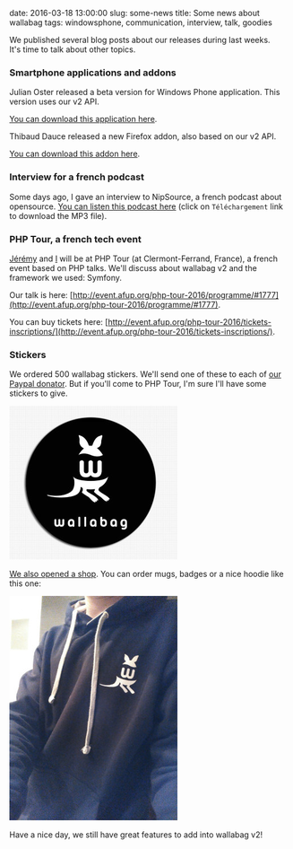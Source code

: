 date: 2016-03-18 13:00:00
slug: some-news
title: Some news about wallabag
tags: windowsphone, communication, interview, talk, goodies

We published several blog posts about our releases during last weeks.  
It's time to talk about other topics.

### Smartphone applications and addons

Julian Oster released a beta version for Windows Phone application. This version uses our v2 API.

[You can download this application here](https://www.microsoft.com/en-us/store/apps/wallabagbeta/9nblggh5x3p6).

Thibaud Dauce released a new Firefox addon, also based on our v2 API.

[You can download this addon here](https://addons.mozilla.org/en-US/firefox/addon/wallabag-v2/).

### Interview for a french podcast

Some days ago, I gave an interview to NipSource, a french podcast about opensource. [You can listen this podcast here](http://nipcast.com/nipsource-24-lextrudeur-de-chocolat/) (click on `Téléchargement` link to download the MP3 file).

### PHP Tour, a french tech event

[Jérémy](https://twitter.com/j0k) and [I](https://twitter.com/nicosomb) will be at PHP Tour (at Clermont-Ferrand, France), a french event based on PHP talks. We'll discuss about wallabag v2 and the framework we used: Symfony.

Our talk is here: [http://event.afup.org/php-tour-2016/programme/#1777](http://event.afup.org/php-tour-2016/programme/#1777).

You can buy tickets here: [http://event.afup.org/php-tour-2016/tickets-inscriptions/](http://event.afup.org/php-tour-2016/tickets-inscriptions/).

### Stickers

We ordered 500 wallabag stickers. We'll send one of these to each of [our Paypal donator](https://www.paypal.com/cgi-bin/webscr?cmd=_s-xclick&hosted_button_id=9UBA65LG3FX9Y&lc=gb). But if you'll come to PHP Tour, I'm sure I'll have some stickers to give.

![wallabag stickers](/images/stickers.jpg)

[We also opened a shop](http://wallabag.spreadshirt.fr/en). You can order mugs, badges or a nice hoodie like this one:

![wallabag hoodie](/images/hoodie.jpg)

Have a nice day, we still have great features to add into wallabag v2!
